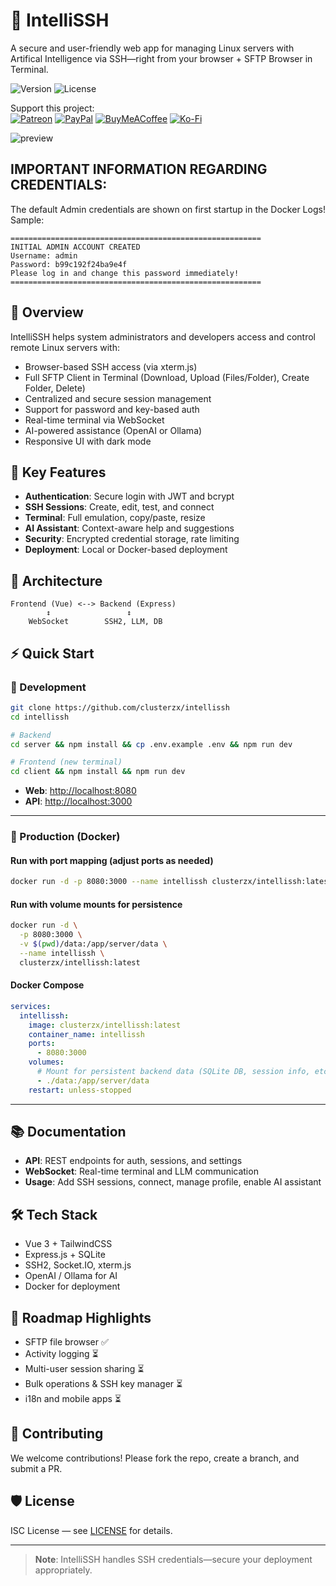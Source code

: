 # 📡 IntelliSSH

A secure and user-friendly web app for managing Linux servers with Artifical Intelligence via SSH—right from your browser + SFTP Browser in Terminal.

![Version](https://img.shields.io/badge/version-1.1.0-blue)
![License](https://img.shields.io/badge/license-ISC-green)

Support this project:<br>
[![Patreon](https://img.shields.io/badge/Patreon-F96854?style=for-the-badge&logo=patreon&logoColor=white)](https://www.patreon.com/c/clusterzx)
[![PayPal](https://img.shields.io/badge/PayPal-00457C?style=for-the-badge&logo=paypal&logoColor=white)](https://www.paypal.com/paypalme/bech0r)
[![BuyMeACoffee](https://img.shields.io/badge/Buy%20Me%20a%20Coffee-ffdd00?style=for-the-badge&logo=buy-me-a-coffee&logoColor=black)](https://www.buymeacoffee.com/clusterzx)
[![Ko-Fi](https://img.shields.io/badge/Ko--fi-F16061?style=for-the-badge&logo=ko-fi&logoColor=white)](https://ko-fi.com/clusterzx)

![preview](https://github.com/clusterzx/intellissh/blob/master/preview.gif)

## IMPORTANT INFORMATION REGARDING CREDENTIALS:
The default Admin credentials are shown on first startup in the Docker Logs!
Sample:
```
========================================================
INITIAL ADMIN ACCOUNT CREATED
Username: admin
Password: b99c192f24ba9e4f
Please log in and change this password immediately!
========================================================
```

## 🚀 Overview

IntelliSSH helps system administrators and developers access and control remote Linux servers with:

- Browser-based SSH access (via xterm.js)
- Full SFTP Client in Terminal (Download, Upload (Files/Folder), Create Folder, Delete)
- Centralized and secure session management
- Support for password and key-based auth
- Real-time terminal via WebSocket
- AI-powered assistance (OpenAI or Ollama)
- Responsive UI with dark mode

## 🔐 Key Features

- **Authentication**: Secure login with JWT and bcrypt  
- **SSH Sessions**: Create, edit, test, and connect  
- **Terminal**: Full emulation, copy/paste, resize  
- **AI Assistant**: Context-aware help and suggestions  
- **Security**: Encrypted credential storage, rate limiting  
- **Deployment**: Local or Docker-based deployment  

## 🧱 Architecture

```
Frontend (Vue) <--> Backend (Express)
        ↕                 ↕
    WebSocket        SSH2, LLM, DB
```

## ⚡ Quick Start

### 🧪 Development

```bash
git clone https://github.com/clusterzx/intellissh
cd intellissh

# Backend
cd server && npm install && cp .env.example .env && npm run dev

# Frontend (new terminal)
cd client && npm install && npm run dev
```

- **Web**: [http://localhost:8080](http://localhost:8080)  
- **API**: [http://localhost:3000](http://localhost:3000)

---

### 🚀 Production (Docker)

#### Run with port mapping (adjust ports as needed)
```bash
docker run -d -p 8080:3000 --name intellissh clusterzx/intellissh:latest
```

#### Run with volume mounts for persistence
```bash
docker run -d \
  -p 8080:3000 \
  -v $(pwd)/data:/app/server/data \
  --name intellissh \
  clusterzx/intellissh:latest
```

#### Docker Compose

```yaml
services:
  intellissh:
    image: clusterzx/intellissh:latest
    container_name: intellissh
    ports:
      - 8080:3000
    volumes:
      # Mount for persistent backend data (SQLite DB, session info, etc.)
      - ./data:/app/server/data
    restart: unless-stopped
```
---

## 📚 Documentation

- **API**: REST endpoints for auth, sessions, and settings  
- **WebSocket**: Real-time terminal and LLM communication  
- **Usage**: Add SSH sessions, connect, manage profile, enable AI assistant  

## 🛠 Tech Stack

- Vue 3 + TailwindCSS  
- Express.js + SQLite  
- SSH2, Socket.IO, xterm.js  
- OpenAI / Ollama for AI  
- Docker for deployment  

## 📌 Roadmap Highlights

- SFTP file browser ✅
- Activity logging  ⏳
- Multi-user session sharing  ⏳
- Bulk operations & SSH key manager  ⏳
- i18n and mobile apps  ⏳

## 🤝 Contributing

We welcome contributions! Please fork the repo, create a branch, and submit a PR.

## 🛡️ License

ISC License — see [LICENSE](./LICENSE) for details.

---

> **Note**: IntelliSSH handles SSH credentials—secure your deployment appropriately.
